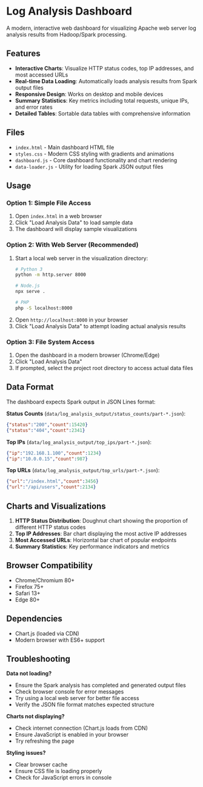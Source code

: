 # Log Analysis Dashboard

A modern, interactive web dashboard for visualizing Apache web server log analysis results from Hadoop/Spark processing.

## Features

- **Interactive Charts**: Visualize HTTP status codes, top IP addresses, and most accessed URLs
- **Real-time Data Loading**: Automatically loads analysis results from Spark output files
- **Responsive Design**: Works on desktop and mobile devices
- **Summary Statistics**: Key metrics including total requests, unique IPs, and error rates
- **Detailed Tables**: Sortable data tables with comprehensive information

## Files

- `index.html` - Main dashboard HTML file
- `styles.css` - Modern CSS styling with gradients and animations
- `dashboard.js` - Core dashboard functionality and chart rendering
- `data-loader.js` - Utility for loading Spark JSON output files

## Usage

### Option 1: Simple File Access
1. Open `index.html` in a web browser
2. Click "Load Analysis Data" to load sample data
3. The dashboard will display sample visualizations

### Option 2: With Web Server (Recommended)
1. Start a local web server in the visualization directory:
   ```bash
   # Python 3
   python -m http.server 8000
   
   # Node.js
   npx serve .
   
   # PHP
   php -S localhost:8000
   ```
2. Open `http://localhost:8000` in your browser
3. Click "Load Analysis Data" to attempt loading actual analysis results

### Option 3: File System Access
1. Open the dashboard in a modern browser (Chrome/Edge)
2. Click "Load Analysis Data"
3. If prompted, select the project root directory to access actual data files

## Data Format

The dashboard expects Spark output in JSON Lines format:

**Status Counts** (`data/log_analysis_output/status_counts/part-*.json`):
```json
{"status":"200","count":15420}
{"status":"404","count":2341}
```

**Top IPs** (`data/log_analysis_output/top_ips/part-*.json`):
```json
{"ip":"192.168.1.100","count":1234}
{"ip":"10.0.0.15","count":987}
```

**Top URLs** (`data/log_analysis_output/top_urls/part-*.json`):
```json
{"url":"/index.html","count":3456}
{"url":"/api/users","count":2134}
```

## Charts and Visualizations

1. **HTTP Status Distribution**: Doughnut chart showing the proportion of different HTTP status codes
2. **Top IP Addresses**: Bar chart displaying the most active IP addresses
3. **Most Accessed URLs**: Horizontal bar chart of popular endpoints
4. **Summary Statistics**: Key performance indicators and metrics

## Browser Compatibility

- Chrome/Chromium 80+
- Firefox 75+
- Safari 13+
- Edge 80+

## Dependencies

- Chart.js (loaded via CDN)
- Modern browser with ES6+ support

## Troubleshooting

**Data not loading?**
- Ensure the Spark analysis has completed and generated output files
- Check browser console for error messages
- Try using a local web server for better file access
- Verify the JSON file format matches expected structure

**Charts not displaying?**
- Check internet connection (Chart.js loads from CDN)
- Ensure JavaScript is enabled in your browser
- Try refreshing the page

**Styling issues?**
- Clear browser cache
- Ensure CSS file is loading properly
- Check for JavaScript errors in console
